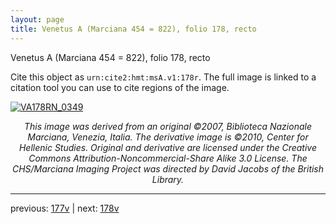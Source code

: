 ```yaml
---
layout: page
title: Venetus A (Marciana 454 = 822), folio 178, recto
---
```


Venetus A (Marciana 454 = 822), folio 178, recto

Cite this object as `urn:cite2:hmt:msA.v1:178r`.  The full image is linked to a citation tool you can use to cite regions of the image.

[![VA178RN_0349](http://www.homermultitext.org/iipsrv?IIIF=/project/homer/pyramidal/deepzoom/hmt/vaimg/2017a/VA178RN_0349.tif/full/800,/0/default.jpg)](http://www.homermultitext.org/ict2/?urn=urn:cite2:hmt:vaimg.2017a:VA178RN_0349) 

<p style="text-align: center; font-style: italic;">This image was derived from an original ©2007, Biblioteca Nazionale Marciana, Venezia, Italia. The derivative image is ©2010, Center for Hellenic Studies. Original and derivative are licensed under the Creative Commons Attribution-Noncommercial-Share Alike 3.0 License. The CHS/Marciana Imaging Project was directed by David Jacobs of the British Library.</p>

---

previous: [177v](../177v/) | next: [178v](../178v/)